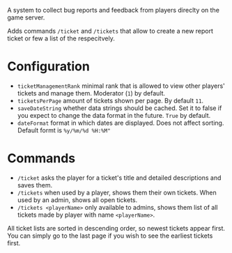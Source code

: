 A system to collect bug reports and feedback from players direclty on the game server.

Adds commands `/ticket` and `/tickets` that allow to create a new report ticket or few a list of the respecitvely.

Configuration
=====
* `ticketManagementRank` minimal rank that is allowed to view other players' tickets and manage them. Moderator (`1`) by default.  
* `ticketsPerPage` amount of tickets shown per page. By default `11`.  
* `saveDateString` whether data strings should be cached. Set it to false if you expect to change the data format in the future. `True` by default.  
* `dateFormat` format in which dates are displayed. Does not affect sorting. Default formt is `%y/%m/%d %H:%M"`

Commands
====
* `/ticket` asks the player for a ticket's title and detailed descriptions and saves them.
* `/tickets` when used by a player, shows them their own tickets. When used by an admin, shows all open tickets.
* `/tickets <playerName>` only available to admins, shows them list of all tickets made by player with name `<playerName>`.

All ticket lists are sorted in descending order, so newest tickets appear first. You can simply go to the last page if you wish to see the earliest tickets first.